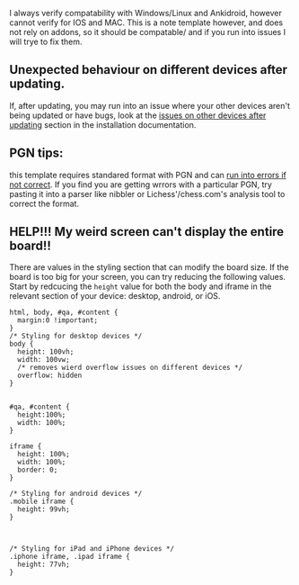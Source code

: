 I always verify compatability with Windows/Linux and Ankidroid, however cannot verify for IOS and MAC. This is a note template however, and does not rely on addons, so it should be compatable/ and if you run into issues I will trye to fix them. 

## Unexpected behaviour on different devices after updating. 

If, after updating, you may run into an issue where your other devices aren't being updated or have bugs, look at the [issues on other devices after updating](https://github.com/TowelSniffer/Anki-Chess-2.0/blob/main/documentation%2Finstallation.md#issues-on-other-devices-after-updating) section in the installation documentation. 

## PGN tips:

this template requires standared format with PGN and can [run into errors if not correct](https://github.com/TowelSniffer/Anki-Chess-2.0/issues/50). If you find you are getting wrrors with a particular PGN, try pasting it into a parser like nibbler or Lichess'/chess.com's analysis tool to correct the format.

## HELP!!! My weird screen can't display the entire board!!

There are values in the styling section that can modify the board size. If the board is too big for your screen, you can try reducing the following values. Start by redcucing the `height` value for both the body and iframe in the relevant section of your device: desktop, android, or iOS.

```
html, body, #qa, #content {
  margin:0 !important;
}
/* Styling for desktop devices */
body {
  height: 100vh;
  width: 100vw;
  /* removes wierd overflow issues on different devices */
  overflow: hidden
}


#qa, #content {
  height:100%;
  width: 100%;
}

iframe {
  height: 100%;
  width: 100%;
  border: 0;
}

/* Styling for android devices */
.mobile iframe {
  height: 99vh;
}



/* Styling for iPad and iPhone devices */
.iphone iframe, .ipad iframe {
  height: 77vh;
}
```
